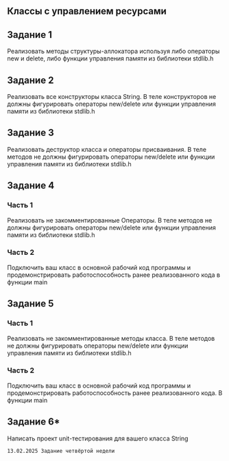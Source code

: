 ## Классы с управлением ресурсами

## Задание 1

Реализовать методы структуры-аллокатора используя либо операторы new и delete, либо функции управления памяти из библиотеки stdlib.h

## Задание 2

Реализовать все конструкторы класса String. В теле конструкторов не должны фигурировать операторы new/delete или функции управления памяти из библиотеки stdlib.h

## Задание 3

Реализовать деструктор класса и операторы присваивания.	В теле методов не должны фигурировать операторы new/delete или функции управления памяти из библиотеки stdlib.h

## Задание 4

### Часть 1

Реализовать не закомментированные Операторы. В теле методов не должны фигурировать операторы new/delete или функции управления памяти из библиотеки stdlib.h

###	Часть 2

Подключить ваш класс в основной рабочий код программы и продемонстрировать работоспособность ранее реализованного кода в функции main

## Задание 5

###	Часть 1

Реализовать не закомментированные методы класса. В теле методов не должны фигурировать операторы new/delete или функции управления памяти из библиотеки stdlib.h

### Часть 2

Подключить ваш класс в основной рабочий код программы и продемонстрировать работоспособность ранее реализованного кода. В функции main

## Задание 6* 
Написать проект unit-тестирования для вашего класса String

```
13.02.2025 Задание четвёртой недели
```
